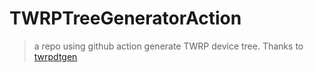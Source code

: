# TWRPTreeGeneratorAction
> a repo using github action generate TWRP device tree.
Thanks to [twrpdtgen](https://github.com/twrpdtgen/twrpdtgen)